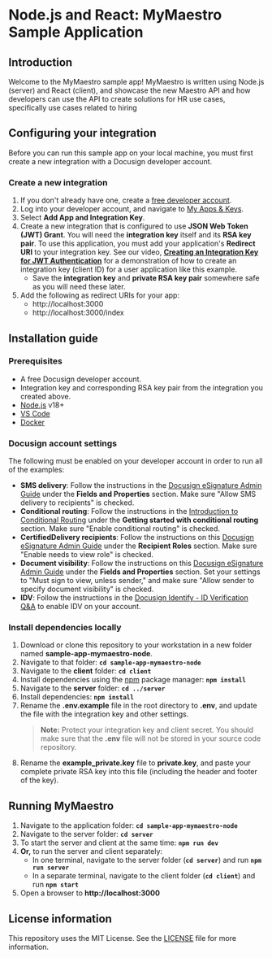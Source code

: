 # Node.js and React: MyMaestro Sample Application

## Introduction

Welcome to the MyMaestro sample app! MyMaestro is written using Node.js (server) and React (client), and showcase the new Maestro API and how developers can use the API to create solutions for HR use cases, specifically use cases related to hiring

## Configuring your integration

Before you can run this sample app on your local machine, you must first create a new integration with a Docusign developer account.

### Create a new integration

1. If you don't already have one, create a [free developer account](https://go.docusign.com/sandbox/productshot/?elqCampaignId=16535).
2. Log into your developer account, and navigate to [My Apps & Keys](https://admindemo.docusign.com/authenticate?goTo=apiIntegratorKey).
3. Select **Add App and Integration Key**.
4. Create a new integration that is configured to use **JSON Web Token (JWT) Grant**.
   You will need the **integration key** itself and its **RSA key pair**. To use this application, you must add your application's **Redirect URI** to your integration key. See our video, [**Creating an Integration Key for JWT Authentication**](https://www.youtube.com/watch?v=GgDqa7-L0yo) for a demonstration of how to create an integration key (client ID) for a user application like this example.
   - Save the **integration key** and **private RSA key pair** somewhere safe as you will need these later.
5. Add the following as redirect URIs for your app:
   - http://localhost:3000
   - http://localhost:3000/index

## Installation guide

### Prerequisites

- A free Docusign developer account.
- Integration key and corresponding RSA key pair from the integration you created above.
- [Node.js](https://nodejs.org/) v18+
- [VS Code](https://code.visualstudio.com/)
- [Docker](https://docs.docker.com/get-docker/)

### Docusign account settings

The following must be enabled on your developer account in order to run all of the examples:

- **SMS delivery**: Follow the instructions in the [Docusign eSignature Admin Guide](https://support.docusign.com/guides/ndse-admin-guide-sending-settings) under the **Fields and Properties** section. Make sure "Allow SMS delivery to recipients" is checked.
- **Conditional routing**: Follow the instructions in the [Introduction to Conditional Routing](https://support.docusign.com/en/guides/ndse-user-guide-intro-to-conditional-routing) under the **Getting started with conditional routing** section. Make sure "Enable conditional routing" is checked.
- **CertifiedDelivery recipients**: Follow the instructions on this [Docusign eSignature Admin Guide](https://support.docusign.com/guides/ndse-admin-guide-sending-settings) under the **Recipient Roles** section. Make sure "Enable needs to view role" is checked.
- **Document visibility**: Follow the instructions on this [Docusign eSignature Admin Guide](https://support.docusign.com/guides/ndse-admin-guide-sending-settings) under the **Fields and Properties** section. Set your settings to "Must sign to view, unless sender," and make sure "Allow sender to specify document visibility" is checked.
- **IDV**: Follow the instructions in the [Docusign Identify - ID Verification Q&A](https://support.docusign.com/en/articles/Tech-Readiness-DocuSign-Identify-ID-Verification#How_to_add_ID_Verification_on_an_account) to enable IDV on your account.

### Install dependencies locally

1. Download or clone this repository to your workstation in a new folder named **sample-app-mymaestro-node**.
2. Navigate to that folder: **`cd sample-app-mymaestro-node`**
3. Navigate to the **client** folder: **`cd client`**
4. Install dependencies using the [npm](https://www.npmjs.com/) package manager: **`npm install`**
5. Navigate to the **server** folder: **`cd ../server`**
6. Install dependencies: **`npm install`**
7. Rename the **.env.example** file in the root directory to **.env**, and update the file with the integration key and other settings.
   > **Note:** Protect your integration key and client secret. You should make sure that the **.env** file will not be stored in your source code repository.
8. Rename the **example_private.key** file to **private.key**, and paste your complete private RSA key into this file (including the header and footer of the key).

## Running MyMaestro

1. Navigate to the application folder: **`cd sample-app-mymaestro-node`**
2. Navigate to the server folder: **`cd server`**
3. To start the server and client at the same time: **`npm run dev`**
4. **Or,** to run the server and client separately:
   - In one terminal, navigate to the server folder (**`cd server`**) and run **`npm run server`**
   - In a separate terminal, navigate to the client folder (**`cd client`**) and run **`npm start`**
5. Open a browser to **http://localhost:3000**

## License information

This repository uses the MIT License. See the [LICENSE](./LICENSE) file for more information.
